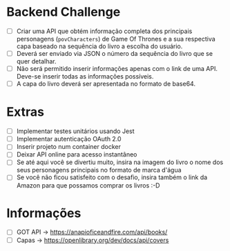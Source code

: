 # Backend Challenge

- [ ] Criar uma API que obtém informação completa dos principais personagens (`povCharacters`) de Game Of Thrones e a sua respectiva capa baseado na sequência do livro a escolha do usuário.
- [ ] Deverá ser enviado via JSON o número da sequência do livro que se quer detalhar.
- [ ] Não será permitido inserir informações apenas com o link de uma API. Deve-se inserir todas as informações possíveis.
- [ ] A capa do livro deverá ser apresentada no formato de base64.

# Extras
- [ ] Implementar testes unitários usando Jest
- [ ] Implementar autenticação OAuth 2.0
- [ ] Inserir projeto num container docker 
- [ ] Deixar API online para acesso instantâneo
- [ ] Se até aqui você se divertiu muito, insira na imagem do livro o nome dos seus personagens principais no formato de marca d'água
- [ ] Se você não ficou satisfeito com o desafio, insira também o link da Amazon para que possamos comprar os livros :-D

# Informações
- [ ] GOT API -> https://anapioficeandfire.com/api/books/
- [ ] Capas -> https://openlibrary.org/dev/docs/api/covers
